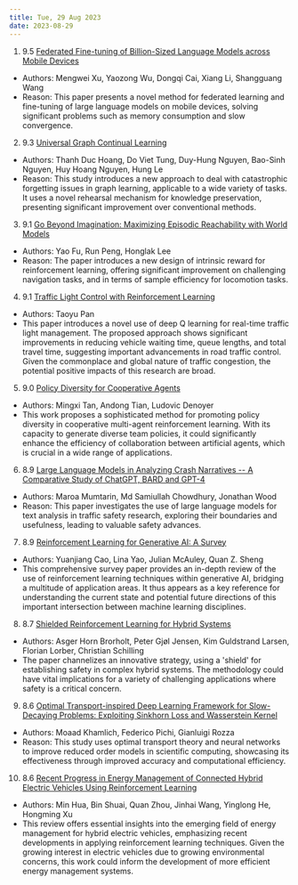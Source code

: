 ```yaml
---
title: Tue, 29 Aug 2023
date: 2023-08-29
---
```

1. 9.5 [Federated Fine-tuning of Billion-Sized Language Models across Mobile Devices](https://arxiv.org/abs/2308.13894)
* Authors: Mengwei Xu, Yaozong Wu, Dongqi Cai, Xiang Li, Shangguang Wang
* Reason: This paper presents a novel method for federated learning and fine-tuning of large language models on mobile devices, solving significant problems such as memory consumption and slow convergence.

2. 9.3 [Universal Graph Continual Learning](https://arxiv.org/abs/2308.13982)
* Authors: Thanh Duc Hoang, Do Viet Tung, Duy-Hung Nguyen, Bao-Sinh Nguyen, Huy Hoang Nguyen, Hung Le
* Reason: This study introduces a new approach to deal with catastrophic forgetting issues in graph learning, applicable to a wide variety of tasks. It uses a novel rehearsal mechanism for knowledge preservation, presenting significant improvement over conventional methods.

3. 9.1 [Go Beyond Imagination: Maximizing Episodic Reachability with World Models](https://arxiv.org/abs/2308.13661)
* Authors: Yao Fu, Run Peng, Honglak Lee
* Reason: The paper introduces a new design of intrinsic reward for reinforcement learning, offering significant improvement on challenging navigation tasks, and in terms of sample efficiency for locomotion tasks.

4. 9.1 [Traffic Light Control with Reinforcement Learning](https://arxiv.org/abs/2308.14295)
* Authors: Taoyu Pan
* This paper introduces a novel use of deep Q learning for real-time traffic light management. The proposed approach shows significant improvements in reducing vehicle waiting time, queue lengths, and total travel time, suggesting important advancements in road traffic control. Given the commonplace and global nature of traffic congestion, the potential positive impacts of this research are broad.

5. 9.0 [Policy Diversity for Cooperative Agents](https://arxiv.org/abs/2308.14308)
* Authors: Mingxi Tan, Andong Tian, Ludovic Denoyer
* This work proposes a sophisticated method for promoting policy diversity in cooperative multi-agent reinforcement learning. With its capacity to generate diverse team policies, it could significantly enhance the efficiency of collaboration between artificial agents, which is crucial in a wide range of applications.

6. 8.9 [Large Language Models in Analyzing Crash Narratives -- A Comparative Study of ChatGPT, BARD and GPT-4](https://arxiv.org/abs/2308.13563)
* Authors: Maroa Mumtarin, Md Samiullah Chowdhury, Jonathan Wood
* Reason: This paper investigates the use of large language models for text analysis in traffic safety research, exploring their boundaries and usefulness, leading to valuable safety advances.

7. 8.9 [Reinforcement Learning for Generative AI: A Survey](https://arxiv.org/abs/2308.14328)
* Authors: Yuanjiang Cao, Lina Yao, Julian McAuley, Quan Z. Sheng
* This comprehensive survey paper provides an in-depth review of the use of reinforcement learning techniques within generative AI, bridging a multitude of application areas. It thus appears as a key reference for understanding the current state and potential future directions of this important intersection between machine learning disciplines.

8. 8.7 [Shielded Reinforcement Learning for Hybrid Systems](https://arxiv.org/abs/2308.14424)
* Authors: Asger Horn Brorholt, Peter Gjøl Jensen, Kim Guldstrand Larsen, Florian Lorber, Christian Schilling
* The paper channelizes an innovative strategy, using a 'shield' for establishing safety in complex hybrid systems. The methodology could have vital implications for a variety of challenging applications where safety is a critical concern.

9. 8.6 [Optimal Transport-inspired Deep Learning Framework for Slow-Decaying Problems: Exploiting Sinkhorn Loss and Wasserstein Kernel](https://arxiv.org/abs/2308.13840)
* Authors: Moaad Khamlich, Federico Pichi, Gianluigi Rozza
* Reason: This study uses optimal transport theory and neural networks to improve reduced order models in scientific computing, showcasing its effectiveness through improved accuracy and computational efficiency.

10. 8.6 [Recent Progress in Energy Management of Connected Hybrid Electric Vehicles Using Reinforcement Learning](https://arxiv.org/abs/2308.14601)
* Authors: Min Hua, Bin Shuai, Quan Zhou, Jinhai Wang, Yinglong He, Hongming Xu
* This review offers essential insights into the emerging field of energy management for hybrid electric vehicles, emphasizing recent developments in applying reinforcement learning techniques. Given the growing interest in electric vehicles due to growing environmental concerns, this work could inform the development of more efficient energy management systems.


